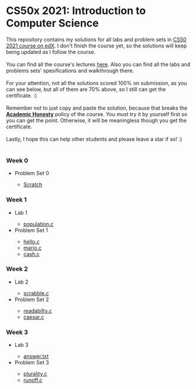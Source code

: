 # CS50x 2021: Introduction to Computer Science
This repository contains my solutions for all labs and problem sets in <a href='https://www.edx.org/course/cs50s-introduction-to-computer-science'>CS50 2021 course on edX</a>. I don't finish the course yet, so the solutions will keep being updated as I follow the course.  <br><br>
You can find all the course's lectures <a href='https://cs50.harvard.edu/x/2021/'>here</a>. Also you can find all the labs and problems sets' spesifications and walkthrough there. <br><br>
For your attention, not all the solutions scored 100% on submission, as you can see below, but all of them are 70% above, so I still can get the certificate. :) <br><br>
Remember not to just copy and paste the solution, because that breaks the [**Academic Honesty**](https://docs.cs50.net/2016/fall/syllabus/cs50.html#academic-honesty) policy of the course. You must try it by yourself first so you can get the point. Otherwise, it will be meaningless though you get the certificate. <br><br>
Lastly, I hope this can help other students and please leave a star if so! :) <br><br>

<p></p><h3 style="text-align: left;">Week 0</h3><div><ul style="text-align: left;"><li>Problem Set 0</li><ul><li><a href="https://github.com/mufidu/cs50x/blob/main/Week%200/pset0/Get%20the%20ball.sb3">Scratch</a></li></ul></ul></div><h3 style="text-align: left;">Week 1</h3><div><ul style="text-align: left;"><li>Lab 1</li><ul><li><a href="https://github.com/mufidu/cs50x/blob/main/lab1/population.c">population.c</a></li></ul><li>Problem Set 1</li><ul><li><a href="https://github.com/mufidu/cs50x/blob/main/Week%201/pset1/hello/hello.c">hello.c</a></li><li><a href="https://github.com/mufidu/cs50x/blob/main/Week%201/pset1/mario/mario.c">mario.c</a></li><li><a href="https://github.com/mufidu/cs50x/blob/main/Week%201/pset1/cash/cash.c">cash.c</a>&nbsp;</li></ul></ul><h3 style="text-align: left;">Week 2</h3></div><div><ul style="text-align: left;"><li>Lab 2</li><ul><li><a href="https://github.com/mufidu/cs50x/blob/main/lab2/scrabble.c">scrabble.c</a></li></ul><li>Problem Set 2</li><ul><li><a href="https://github.com/mufidu/cs50x/blob/main/Week%202/pset2/readability/readability.c">readabilty.c</a></li><li><a href="https://github.com/mufidu/cs50x/blob/main/Week%202/pset2/caesar/caesar.c">caesar.c</a></li></ul></ul><h3 style="text-align: left;">Week 3</h3></div><div><ul style="text-align: left;"><li>Lab 3</li><ul><li><a href="https://github.com/mufidu/cs50x/blob/main/Week%203/lab3/answers.txt">answer.txt</a></li></ul><li>Problem Set 3</li><ul><li><a href="https://github.com/mufidu/cs50x/blob/main/Week%203/pset3/plurality/plurality.c">plurality.c</a></li><li><a href="https://github.com/mufidu/cs50x/blob/main/Week%203/pset3/runoff/runoff.c">runoff.c</a></li></ul></ul></div><div><br /></div><p></p>
